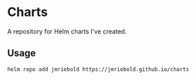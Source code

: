 # Charts

A repository for Helm charts I've created.

## Usage

`helm repo add jmriebold https://jmriebold.github.io/charts`
